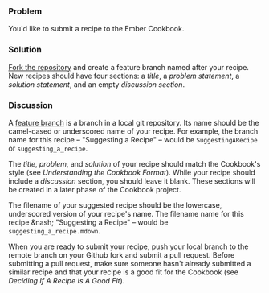 ### Problem
You'd like to submit a recipe to the Ember Cookbook.

### Solution
[Fork the repository][fork_repo] and create a feature branch named after your
recipe. New recipes should have four sections: a _title_, a _problem statement_, a _solution statement_, and
an empty _discussion section_.

### Discussion
A [feature branch](http://nvie.com/posts/a-successful-git-branching-model/) is a branch in a local git
repository. Its name should be the camel-cased or underscored name of your recipe. For example, the branch
name for this recipe &ndash; "Suggesting a Recipe" &ndash; would be `SuggestingARecipe` or `suggesting_a_recipe`.

The _title_, _problem_, and _solution_ of your recipe should match the Cookbook's style (see
_Understanding the Cookbook Format_). While your recipe should include a _discussion_ section, you should leave
it blank. These sections will be created in a later phase of the Cookbook project.

The filename of your suggested recipe should be the lowercase, underscored version of your recipe's name. The
filename name for this recipe &nash; "Suggesting a Recipe" &ndash; would be `suggesting_a_recipe.mdown`.

When you are ready to submit your recipe, push your local branch to the remote branch on your Github fork and
submit a pull request. Before submitting a pull request, make sure someone hasn't already submitted a similar
recipe and that your recipe is a good fit for the Cookbook (see _Deciding If A Recipe Is A Good Fit_).

[fork_repo]: https://github.com/emberjs/website
[feature_branch]: http://nvie.com/posts/a-successful-git-branching-model/
[understanding]: ./understanding_the_cookbook_format
[deciding]: ./deciding_if_a_recipe_is_a_good_fit
